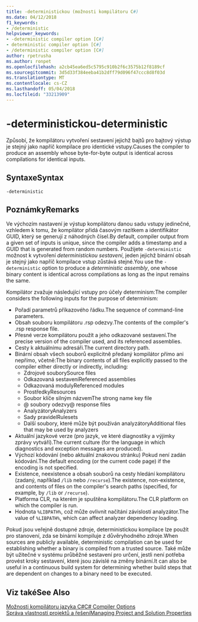 ```yaml
---
title: -deterministickou (možnosti kompilátoru C#)
ms.date: 04/12/2018
f1_keywords:
- /deterministic
helpviewer_keywords:
- -deterministic compiler option [C#]
- deterministic compiler option [C#]
- /deterministic compiler option [C#]
author: rpetrusha
ms.author: ronpet
ms.openlocfilehash: a2cb45ea6ed5c5795c910b2f6c3575b12f8189cf
ms.sourcegitcommit: 3d5d33f384eeba41b2dff79d096f47ccc8d8f03d
ms.translationtype: MT
ms.contentlocale: cs-CZ
ms.lasthandoff: 05/04/2018
ms.locfileid: "33213909"
---
```

# <a name="-deterministic"></a><span data-ttu-id="aa3a9-102">-deterministickou</span><span class="sxs-lookup"><span data-stu-id="aa3a9-102">-deterministic</span></span>

<span data-ttu-id="aa3a9-103">Způsobí, že kompilátoru vytvoření sestavení jejichž bajtů pro bajtový výstup je stejný jako napříč kompilace pro identické vstupy.</span><span class="sxs-lookup"><span data-stu-id="aa3a9-103">Causes the compiler to produce an assembly whose byte-for-byte output is identical across compilations for identical inputs.</span></span> 

## <a name="syntax"></a><span data-ttu-id="aa3a9-104">Syntaxe</span><span class="sxs-lookup"><span data-stu-id="aa3a9-104">Syntax</span></span>

```
-deterministic
```

## <a name="remarks"></a><span data-ttu-id="aa3a9-105">Poznámky</span><span class="sxs-lookup"><span data-stu-id="aa3a9-105">Remarks</span></span>

<span data-ttu-id="aa3a9-106">Ve výchozím nastavení je výstup kompilátoru danou sadu vstupy jedinečné, vzhledem k tomu, že kompilátor přidá časovým razítkem a identifikátor GUID, který se generují z náhodných čísel.</span><span class="sxs-lookup"><span data-stu-id="aa3a9-106">By default, compiler output from a given set of inputs is unique, since the compiler adds a timestamp and a GUID that is generated from random numbers.</span></span> <span data-ttu-id="aa3a9-107">Použijete `-deterministic` možnost k vytvoření *deterministickou sestavení*, jeden jejichž binární obsah je stejný jako napříč kompilace vstup zůstává stejné.</span><span class="sxs-lookup"><span data-stu-id="aa3a9-107">You use the `-deterministic` option to produce a *deterministic assembly*, one whose binary content is identical across compilations as long as the input remains the same.</span></span>

<span data-ttu-id="aa3a9-108">Kompilátor zvažuje následující vstupy pro účely determinism:</span><span class="sxs-lookup"><span data-stu-id="aa3a9-108">The compiler considers the following inputs for the purpose of determinism:</span></span>

- <span data-ttu-id="aa3a9-109">Pořadí parametrů příkazového řádku.</span><span class="sxs-lookup"><span data-stu-id="aa3a9-109">The sequence of command-line parameters.</span></span>
- <span data-ttu-id="aa3a9-110">Obsah souboru kompilátoru .rsp odezvy.</span><span class="sxs-lookup"><span data-stu-id="aa3a9-110">The contents of the compiler's .rsp response file.</span></span>
- <span data-ttu-id="aa3a9-111">Přesné verze kompilátoru použít a jeho odkazované sestavení.</span><span class="sxs-lookup"><span data-stu-id="aa3a9-111">The precise version of the compiler used, and its referenced assemblies.</span></span>
- <span data-ttu-id="aa3a9-112">Cesty k aktuálnímu adresáři.</span><span class="sxs-lookup"><span data-stu-id="aa3a9-112">The current directory path.</span></span>
- <span data-ttu-id="aa3a9-113">Binární obsah všech souborů explicitně předaný kompilátor přímo ani nepřímo, včetně:</span><span class="sxs-lookup"><span data-stu-id="aa3a9-113">The binary contents of all files explicitly passed to the compiler either directly or indirectly, including:</span></span>
    - <span data-ttu-id="aa3a9-114">Zdrojové soubory</span><span class="sxs-lookup"><span data-stu-id="aa3a9-114">Source files</span></span>
    - <span data-ttu-id="aa3a9-115">Odkazovaná sestavení</span><span class="sxs-lookup"><span data-stu-id="aa3a9-115">Referenced assemblies</span></span>
    - <span data-ttu-id="aa3a9-116">Odkazovaná moduly</span><span class="sxs-lookup"><span data-stu-id="aa3a9-116">Referenced modules</span></span>
    - <span data-ttu-id="aa3a9-117">Prostředky</span><span class="sxs-lookup"><span data-stu-id="aa3a9-117">Resources</span></span>
    - <span data-ttu-id="aa3a9-118">Soubor klíče silným názvem</span><span class="sxs-lookup"><span data-stu-id="aa3a9-118">The strong name key file</span></span>
    - <span data-ttu-id="aa3a9-119">@ soubory odezvy</span><span class="sxs-lookup"><span data-stu-id="aa3a9-119">@ response files</span></span>
    - <span data-ttu-id="aa3a9-120">Analyzátory</span><span class="sxs-lookup"><span data-stu-id="aa3a9-120">Analyzers</span></span>
    - <span data-ttu-id="aa3a9-121">Sady pravidel</span><span class="sxs-lookup"><span data-stu-id="aa3a9-121">Rulesets</span></span>
    - <span data-ttu-id="aa3a9-122">Další soubory, které může být používán analyzátory</span><span class="sxs-lookup"><span data-stu-id="aa3a9-122">Additional files that may be used by analyzers</span></span>
- <span data-ttu-id="aa3a9-123">Aktuální jazykové verze (pro jazyk, ve které diagnostiky a výjimky zprávy vytváří).</span><span class="sxs-lookup"><span data-stu-id="aa3a9-123">The current culture (for the language in which diagnostics and exception messages are produced).</span></span>
- <span data-ttu-id="aa3a9-124">Výchozí kódování (nebo aktuální znakovou stránku) Pokud není zadán kódování.</span><span class="sxs-lookup"><span data-stu-id="aa3a9-124">The default encoding (or the current code page) if the encoding is not specified.</span></span>
- <span data-ttu-id="aa3a9-125">Existence, neexistence a obsah souborů na cesty hledání kompilátoru (zadaný, například `/lib` nebo `/recurse`).</span><span class="sxs-lookup"><span data-stu-id="aa3a9-125">The existence, non-existence, and contents of files on the compiler's search paths (specified, for example, by `/lib` or `/recurse`).</span></span>
- <span data-ttu-id="aa3a9-126">Platforma CLR, na kterém je spuštěna kompilátoru.</span><span class="sxs-lookup"><span data-stu-id="aa3a9-126">The CLR platform on which the compiler is run.</span></span>
- <span data-ttu-id="aa3a9-127">Hodnota `%LIBPATH%`, což může ovlivnit načítání závislostí analyzátor.</span><span class="sxs-lookup"><span data-stu-id="aa3a9-127">The value of `%LIBPATH%`, which can affect analyzer dependency loading.</span></span>

<span data-ttu-id="aa3a9-128">Pokud jsou veřejně dostupné zdroje, deterministickou kompilace lze použít pro stanovení, zda se binární kompiluje z důvěryhodného zdroje.</span><span class="sxs-lookup"><span data-stu-id="aa3a9-128">When sources are publicly available, deterministic compilation can be used for establishing whether a binary is compiled from a trusted source.</span></span> <span data-ttu-id="aa3a9-129">Také může být užitečné v systému průběžné sestavení pro určení, jestli není potřeba provést kroky sestavení, které jsou závislé na změny binární.</span><span class="sxs-lookup"><span data-stu-id="aa3a9-129">It can also be useful in a continuous build system for determining whether build steps that are dependent on changes to a binary need to be executed.</span></span> 

## <a name="see-also"></a><span data-ttu-id="aa3a9-130">Viz také</span><span class="sxs-lookup"><span data-stu-id="aa3a9-130">See Also</span></span>  
 [<span data-ttu-id="aa3a9-131">Možnosti kompilátoru jazyka C#</span><span class="sxs-lookup"><span data-stu-id="aa3a9-131">C# Compiler Options</span></span>](../../../csharp/language-reference/compiler-options/index.md)  
 [<span data-ttu-id="aa3a9-132">Správa vlastností projektů a řešení</span><span class="sxs-lookup"><span data-stu-id="aa3a9-132">Managing Project and Solution Properties</span></span>](/visualstudio/ide/managing-project-and-solution-properties)
